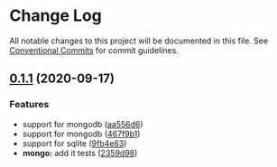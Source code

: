 # Change Log

All notable changes to this project will be documented in this file.
See [Conventional Commits](https://conventionalcommits.org) for commit guidelines.

## [0.1.1](https://github.com/rogerpadilla/corozo/compare/v0.1.4...v0.1.1) (2020-09-17)


### Features

* support for mongodb ([aa556d6](https://github.com/rogerpadilla/corozo/commit/aa556d6aee6eed7702fb313afe35c29c40b462af))
* support for mongodb ([467f9b1](https://github.com/rogerpadilla/corozo/commit/467f9b11c3044947c63fc52acbf3d90a30af2743))
* support for sqlite ([9fb4e63](https://github.com/rogerpadilla/corozo/commit/9fb4e63507876f9fb181c2714af4b3cae0419fe9))
* **mongo:** add it tests ([2359d98](https://github.com/rogerpadilla/corozo/commit/2359d98c4bde4dcda2c518156d88f6bb3e25b5d7))
